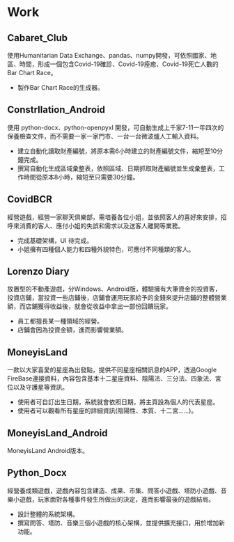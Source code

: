 # Work

## Cabaret_Club
使用Humanitarian Data Exchange、pandas、numpy開發，可依照國家、地區、時間，形成一個包含Covid-19確診、Covid-19痊癒、Covid-19死亡人數的Bar Chart Race。
* 製作Bar Chart Race的生成器。
## Constrllation_Android
使用 python-docx、python-openpyxl 開發，可自動生成上千家7-11一年四次的保養檢查文件，而不需要一家一家門市、一台一台微波爐人工輸入資料。
* 建立自動化讀取財產編號，將原本需6小時建立的財產編號文件，縮短至10分鐘完成。
* 撰寫自動化生成區域彙整表，依照區域、日期抓取財產編號並生成彙整表，工作時間從原本8小時，縮短至只需要30分鐘。
## CovidBCR
經營遊戲，經營一家聊天俱樂部，需培養各位小姐，並依照客人的喜好來安排，招呼來消費的客人、應付小姐的失誤和需求以及送客人離開等業務。
* 完成基礎架構，UI 待完成。
* 小姐擁有四種個人能力和四種外貌特色，可應付不同種類的客人。
## Lorenzo Diary
放置型的不動產遊戲，分Windows、Android版，體驗擁有大筆資金的投資客，投資店鋪，當投資一些店鋪後，店鋪會運用玩家給予的金錢來提升店鋪的整體營業額，而店鋪獲得收益後，就會從收益中拿出一部份回饋玩家。
* 員工都擅長某一種領域的經營。
* 店鋪會因為投資金額，進而影響營業額。
## MoneyisLand
一款以大家喜愛的星座為出發點，提供不同星座相關訊息的APP，透過Google FireBase連接資料，內容包含基本十二星座資料、陰陽法、三分法、四象法、宮位以及守護星等資訊。
* 使用者可自訂出生日期，系統就會依照日期，將主頁設為個人的代表星座。
* 使用者可以觀看所有星座的詳細資訊(陰陽性、本質、十二宮......)。
## MoneyisLand_Android
MoneyisLand Android版本。
## Python_Docx
經營養成類遊戲，遊戲內容包含建造、成果、市集、問答小遊戲、塔防小遊戲、音樂小遊戲，玩家面對各種事件發生所做出的決定，進而影響最後的遊戲結局。
* 設計整體的系統架構。
* 撰寫問答、塔防、音樂三個小遊戲的核心架構，並提供擴充接口，用於增加新功能。
